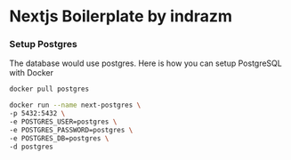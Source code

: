 # Nextjs Boilerplate by indrazm

### Setup Postgres

The database would use postgres. Here is how you can setup PostgreSQL with Docker

```bash
docker pull postgres
```

```bash
docker run --name next-postgres \
-p 5432:5432 \
-e POSTGRES_USER=postgres \
-e POSTGRES_PASSWORD=postgres \
-e POSTGRES_DB=postgres \
-d postgres
```
